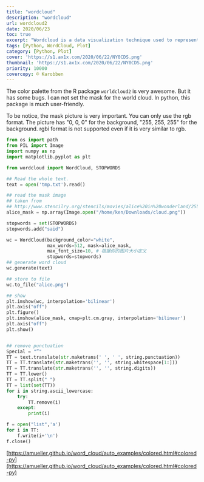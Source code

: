 ```yaml
---
title: "wordcloud"
description: "wordcloud"
url: wordcloud2
date: 2020/06/23
toc: true
excerpt: "Wordcloud is a data visualization technique used to represent text data in a graphical format. In Python, the wordcloud library is used to generate wordclouds. It takes a text file or a string of text as input, and generates an image where the size of each word is proportional to its frequency in the input text. <a title='GhatGPT'>Who said this?</a>"
tags: [Python, WordCloud, Plot]
category: [Python, Plot]
cover: 'https://s1.ax1x.com/2020/06/22/NY0CDS.png'
thumbnail: 'https://s1.ax1x.com/2020/06/22/NY0CDS.png'
priority: 10000
covercopy: © Karobben
---
```



The color palette from the R package `worldcloud2` is very awesome. But it has some bugs. I can not set the mask for the world cloud. In python, this package is much user-friendly.

To be notice, the mask picture is very important. You can only use the rgb format. The picture has "0, 0, 0" for the background, "255, 255, 255" for the background. rgbi format is not supported even if it is very similar to rgb.

```python
from os import path
from PIL import Image
import numpy as np
import matplotlib.pyplot as plt

from wordcloud import WordCloud, STOPWORDS

## Read the whole text.
text = open('tmp.txt').read()

## read the mask image
## taken from
## http://www.stencilry.org/stencils/movies/alice%20in%20wonderland/255fk.jpg
alice_mask = np.array(Image.open("/home/ken/Downloads/cloud.png"))

stopwords = set(STOPWORDS)
stopwords.add("said")

wc = WordCloud(background_color="white",
               max_words=512, mask=alice_mask,
               max_font_size=10, # 根据你的图片大小定义
               stopwords=stopwords)
## generate word cloud
wc.generate(text)

## store to file
wc.to_file("alice.png")

## show
plt.imshow(wc, interpolation='bilinear')
plt.axis("off")
plt.figure()
plt.imshow(alice_mask, cmap=plt.cm.gray, interpolation='bilinear')
plt.axis("off")
plt.show()


## remove punctuation
Special = "”"
TT = text.translate(str.maketrans(' ', ' ', string.punctuation))
TT = TT.translate(str.maketrans('', '', string.whitespace[1:]))
TT = TT.translate(str.maketrans('', '', string.digits))
TT = TT.lower()
TT = TT.split(" ")
TT = list(set(TT))
for i in string.ascii_lowercase:
    try:
        TT.remove(i)
    except:
        print(i)

f = open("list",'a')
for i in TT:
    f.write(i+'\n')
f.close()
```


[https://amueller.github.io/word_cloud/auto_examples/colored.html#colored-py](https://amueller.github.io/word_cloud/auto_examples/colored.html#colored-py)
